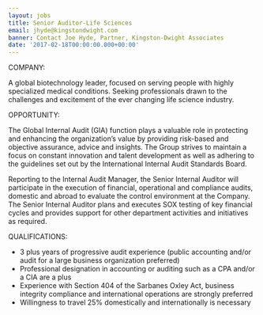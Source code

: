```yaml
---
layout: jobs
title: Senior Auditor-Life Sciences
email: jhyde@kingstondwight.com
banner: Contact Joe Hyde, Partner, Kingston-Dwight Associates
date: '2017-02-18T00:00:00.000+00:00'
---
```

COMPANY:

A global biotechnology leader, focused on serving people with highly specialized medical conditions. Seeking professionals drawn to the challenges and excitement of the ever changing life science industry.

OPPORTUNITY:

The Global Internal Audit (GIA) function plays a valuable role in protecting and enhancing the organization’s value by providing risk-based and objective assurance, advice and insights. The Group strives to maintain a focus on constant innovation and talent development as well as adhering to the guidelines set out by the International Internal Audit Standards Board.

Reporting to the Internal Audit Manager, the Senior Internal Auditor will participate in the execution of financial, operational and compliance audits, domestic and abroad to evaluate the control environment at the Company. The Senior Internal Auditor plans and executes SOX testing of key financial cycles and provides support for other department activities and initiatives as required.

QUALIFICATIONS:

*   3 plus years of progressive audit experience (public accounting and/or audit for a large business organization preferred)
*   Professional designation in accounting or auditing such as a CPA and/or a CIA are a plus
*   Experience with Section 404 of the Sarbanes Oxley Act, business integrity compliance and international operations are strongly preferred
*   Willingness to travel 25% domestically and internationally is necessary